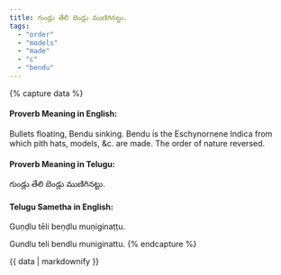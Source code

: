 ```yaml
---
title: గుండ్లు తేలి బెండ్లు ముణిగినట్టు.
tags:
  - "order"
  - "models"
  - "made"
  - "c"
  - "bendu"
---
```


{% capture data %}
#### Proverb Meaning in English:
Bullets floating, Bendu sinking.
Bendu is the Eschynornene Indica from which pith hats, models, &c. are made.
The order of nature reversed.

#### Proverb Meaning in Telugu:
గుండ్లు తేలి బెండ్లు ముణిగినట్టు.

#### Telugu Sametha in English:
Guṇḍlu tēli beṇḍlu muṇiginaṭṭu.

Gundlu teli bendlu muniginattu.
{% endcapture %}

{{ data | markdownify }}

